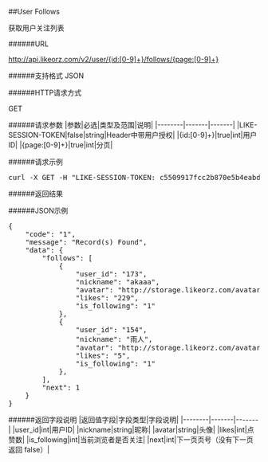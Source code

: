 ##User Follows获取用户关注列表######URLhttp://api.likeorz.com/v2/user/{id:[0-9]+}/follows/{page:[0-9]+}######支持格式JSON######HTTP请求方式GET######请求参数|参数|必选|类型及范围|说明|
|--------|-------|-------|
|LIKE-SESSION-TOKEN|false|string|Header中带用户授权|
|{id:[0-9]+}|true|int|用户ID|
|{page:[0-9]+}|true|int|分页|

######请求示例
<pre>
curl -X GET -H "LIKE-SESSION-TOKEN: c5509917fcc2b870e5b4eabd4de7cd39"  http://api.likeorz.com/v2/user/1/follows/0
</pre>######返回结果######JSON示例<pre>{
    "code": "1", 
    "message": "Record(s) Found", 
    "data": {
        "follows": [
            {
                "user_id": "173", 
                "nickname": "akaaa", 
                "avatar": "http://storage.likeorz.com/avatar_173_1426760459.jpg", 
                "likes": "229", 
                "is_following": "1"
            }, 
            {
                "user_id": "154", 
                "nickname": "雨人", 
                "avatar": "http://storage.likeorz.com/avatar_154_1425736533.jpg", 
                "likes": "5", 
                "is_following": "1"
            }, 
        ], 
        "next": 1
    }
}
</pre>######返回字段说明|返回值字段|字段类型|字段说明|
|--------|-------|-------|
|user_id|int|用户ID|
|nickname|string|昵称|
|avatar|string|头像|
|likes|int|点赞数|
|is_following|int|当前浏览者是否关注|
|next|int|下一页页号（没有下一页返回 false）|